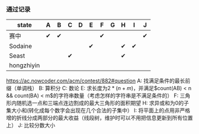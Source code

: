 ### 通过记录


| state      | A    | B    | C    | D    | E    | F    | G    | H    | I    | J    |
| ---------- | ---- | ---- | ---- | ---- | ---- | ---- | ---- | ---- | ---- | ---- |
| 赛中       | ✔    | ✔    |      |      |      | ✔    |      |      |      | ✔    |
| Sodaine    |      |      |      |      | ✔    |      |      | ✔    | ✔    |      |
| Seast      |      |      | ✔    |      |      |      |      | ✔    |      |      |
| hongzhiyin |      |      |      |      |      |      |      |      |      |      |

https://ac.nowcoder.com/acm/contest/882#question
A: 找满足条件的最长前缀（单调栈）
B: 算积分
C: 数论
E: 求长度为$2*(n+m)$，并满足$count(AB) < n && count(BA) < m$的字符串数量（考虑怎样的字符串是不满足条件的）
F: 三角形内随机选一点和三端点连边割成的最大三角形的面积期望
H: 求异或和为0的子集大小和(转化成每个数字会出现在几个合法的子集中）
I: 将平面上的点用非严格增的折线分成两部分的最大收益（线段树，维护时可以不用把信息更新到所有位置上）
J: 比较分数大小
